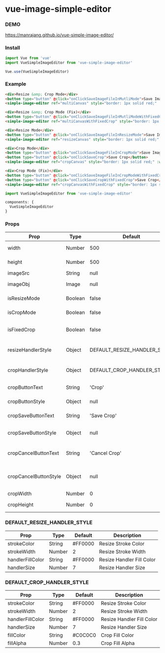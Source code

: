 # vue-image-simple-editor

### DEMO
https://manrajang.github.io/vue-simple-image-editor/

### Install
```js
import Vue from 'vue'
import VueSimpleImageEditor from 'vue-simple-image-editor'

Vue.use(VueSimpleImageEditor)
```

### Example
```html
<div>Resize &amp; Crop Mode</div>
<button type="button" @click="onClickSaveImageFileInMutliMode">Save Image File (Multi)</button>
<simple-image-editor ref="multiCanvas" style="border: 1px solid red;" :width="1000" :height="1000" :imageSrc="imageSrc" :imageObj="imageObj" :cropWidth="200" :cropHeight="200" @changeImage="onChangeImage"/>

<div>Resize &amp; Crop Mode (Fix)</div>
<button type="button" @click="onClickSaveImageFileInMutliModeWithFixedCrop">Save Image File (Multi)</button>
<simple-image-editor ref="multiCanvasWithFixedCrop" style="border: 1px solid red;" :width="1000" :height="1000" :imageSrc="imageSrc" :imageObj="imageObj" :cropWidth="200" :cropHeight="200" isFixedCrop @changeImage="onChangeImage"/>

<div>Resize Mode</div>
<button type="button" @click="onClickSaveImageFileInResizeMode">Save Image File (Resize)</button>
<simple-image-editor ref="resizeCanvas" style="border: 1px solid red;" :width="1000" :height="1000" :imageSrc="imageSrc" :imageObj="imageObj" isResizeMode @changeImage="onChangeImage"/>

<div>Crop Mode</div>
<button type="button" @click="onClickSaveImageFileInCropMode">Save Image File (Crop)</button>
<button type="button" @click="onClickSaveCrop">Save Crop</button>
<simple-image-editor ref="cropCanvas" style="border: 1px solid red;" :width="1000" :height="1000" :imageSrc="imageSrc" :imageObj="imageObj" isCropMode @changeImage="onChangeImage"/>

<div>Crop Mode (Fix)</div>
<button type="button" @click="onClickSaveImageFileInCropModeWithFixedCrop">Save Image File (Crop)</button>
<button type="button" @click="onClickSaveCropWithFixedCrop">Save Crop</button>
<simple-image-editor ref="cropCanvasWithFixedCrop" style="border: 1px solid red;" :width="1000" :height="1000" :imageSrc="imageSrc" :imageObj="imageObj" isCropMode :cropWidth="200" :cropHeight="200" isFixedCrop @changeImage="onChangeImage"/>
```
```js
import VueSimpleImageEditor from 'vue-simple-image-editor'

components: {
  VueSimpleImageEditor
}
```

### Props
| Prop                          | Type               | Default                      | Description                              |
|-------------------------------|--------------------|------------------------------|------------------------------------------|
| width                         | Number             | 500                          | Image Width                              |
| height                        | Number             | 500                          | Image Height                             |
| imageSrc                      | String             | null                         | Image Path                               |
| imageObj                      | Image              | null                         | Image Object                             |
| isResizeMode                  | Boolean            | false                        | Only Resize Mode                         |
| isCropMode                    | Boolean            | false                        | Only Crop Mode                           |
| isFixedCrop                   | Boolean            | false                        | Fixed Crop (Do Not Resize)               |
| resizeHandlerStyle            | Object             | DEFAULT_RESIZE_HANDLER_STYLE | Reisze Handler Style                     |
| cropHandlerStyle              | Object             | DEFAULT_CROP_HANDLER_STYLE   | Crop Handler Style                       |
| cropButtonText                | String             | 'Crop'                       | Crop Button Text                         |
| cropButtonStyle               | Object             | null                         | Crop Button Style                        |
| cropSaveButtonText            | String             | 'Save Crop'                  | Crop Save Button Text                    |
| cropSaveButtonStyle           | Object             | null                         | Crop Save Button Style                   |
| cropCancelButtonText          | String             | 'Cancel Crop'                | Crop Cancel Button Text                  |
| cropCancelButtonStyle         | Object             | null                         | Crop Cancel Button Style                 |
| cropWidth                     | Number             | 0                            | Crop Width                               |
| cropHeight                    | Number             | 0                            | Crop Height                              |

### DEFAULT_RESIZE_HANDLER_STYLE
| Prop                          | Type               | Default     | Description                              |
|-------------------------------|--------------------|-------------|------------------------------------------|
| strokeColor                   | String             | #FF0000     | Resize Stroke Color                      |
| strokeWidth                   | Number             | 2           | Resize Stroke Width                      |
| handlerFillColor              | String             | #FF0000     | Resize Handler Fill Color                |
| handlerSize                   | Number             | 7           | Resize Handler Size                      |

### DEFAULT_CROP_HANDLER_STYLE
| Prop                          | Type               | Default     | Description                              |
|-------------------------------|--------------------|-------------|------------------------------------------|
| strokeColor                   | String             | #FF0000     | Resize Stroke Color                      |
| strokeWidth                   | Number             | 2           | Resize Stroke Width                      |
| handlerFillColor              | String             | #FF0000     | Resize Handler Fill Color                |
| handlerSize                   | Number             | 7           | Resize Handler Size                      |
| fillColor                     | String             | #C0C0C0     | Crop Fill Color                          |
| fillAlpha                     | Number             | 0.3         | Crop Fill Alpha                          |